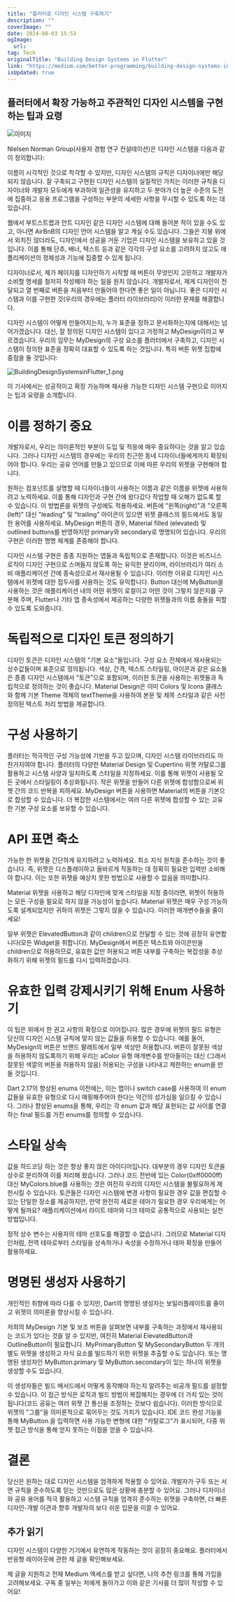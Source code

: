 ```yaml
---
title: "플러터로 디자인 시스템 구축하기"
description: ""
coverImage: ""
date: 2024-08-03 15:53
ogImage: 
  url: 
tag: Tech
originalTitle: "Building Design Systems in Flutter"
link: "https://medium.com/better-programming/building-design-systems-in-flutter-d52d66004070"
isUpdated: true
---
```






## 플러터에서 확장 가능하고 주관적인 디자인 시스템을 구현하는 팁과 요령

![이미지](/assets/img/BuildingDesignSystemsinFlutter_0.png)

Nielsen Norman Group(사용자 경험 연구 컨설테이션)은 디자인 시스템을 다음과 같이 정의합니다:

이름이 시각적인 것으로 착각할 수 있지만, 디자인 시스템의 규칙은 디자이너에만 해당되지 않습니다. 잘 구축되고 구현된 디자인 시스템의 실질적인 가치는 이러한 규칙을 디자이너와 개발자 모두에게 부과하여 일관성을 유지하고 두 분야가 더 높은 수준의 도전에 집중하고 응용 프로그램을 구성하는 부분의 세세한 사항을 무시할 수 있도록 하는 데 있습니다.

<div class="content-ad"></div>

웹에서 부트스트랩과 안트 디자인 같은 디자인 시스템에 대해 들어본 적이 있을 수도 있고, 아니면 AirBnB의 디자인 언어 시스템을 알고 계실 수도 있습니다. 그들은 지붕 위에서 외치진 않더라도, 디자인에서 성공을 거둔 기업은 디자인 시스템을 보유하고 있을 것입니다. 이를 통해 단추, 배너, 텍스트 등과 같은 각각의 구성 요소를 고려하지 않고도 애플리케이션의 정체성과 기능에 집중할 수 있게 됩니다.

디자이너로서, 제가 페이지를 디자인하기 시작할 때 버튼이 무엇인지 고민하고 개발자가 소비할 명세를 철저히 작성해야 하는 일을 원치 않습니다. 개발자로서, 제게 디자인이 전달되고 열 번째로 버튼을 처음부터 만들어야 한다면 좋은 일이 아닙니다. 좋은 디자인 시스템과 이를 구현한 것(우리의 경우에는 플러터 라이브러리)이 이러한 문제를 해결합니다.

디자인 시스템이 어떻게 만들어지는지, 누가 표준을 정하고 문서화하는지에 대해서는 넘어가겠습니다. 대신, 잘 정의된 디자인 시스템이 있다고 가정하고 MyDesign이라고 부르겠습니다. 우리의 임무는 MyDesign의 구성 요소를 플러터에서 구축하고, 디자인 시스템이 정의한 표준을 정확히 대표할 수 있도록 하는 것입니다. 특히 버튼 위젯 집합에 중점을 둘 것입니다:

![BuildingDesignSystemsinFlutter_1.png](/assets/img/BuildingDesignSystemsinFlutter_1.png)

<div class="content-ad"></div>

이 기사에서는 성공적이고 확장 가능하며 재사용 가능한 디자인 시스템 구현으로 이어지는 팁과 요령을 소개합니다.

# 이름 정하기 중요

개발자로서, 우리는 의미론적인 부분이 도입 및 적응에 매우 중요하다는 것을 알고 있습니다. 그러나 디자인 시스템의 경우에는 우리의 친근한 동네 디자이너들에게까지 확장되어야 합니다. 우리는 공유 언어를 만들고 있으므로 이에 따른 우리의 위젯을 구현해야 합니다.

원하는 컴포넌트를 설명할 때 디자이너들이 사용하는 이름과 같은 이름을 위젯에 사용하려고 노력하세요. 이를 통해 디자인과 구현 간에 왔다갔다 작업할 때 오해가 없도록 할 수 있습니다. 이 방법론을 위젯의 구성에도 적용하세요. 버튼에 "왼쪽(right)"과 "오른쪽(left)" 대신 "leading" 및 "trailing" 아이콘이 있으면 위젯 클래스의 필드에서도 동일한 용어를 사용하세요. MyDesign 버튼의 경우, Material filled (elevated) 및 outlined buttons를 반영하지만 primary와 secondary로 명명되어 있습니다. 우리의 구현은 이러한 명명 체계를 존중해야 합니다.

<div class="content-ad"></div>

디자인 시스템 구현은 종종 지원하는 앱들과 독립적으로 존재합니다. 이것은 비즈니스 로직이 디자인 구현으로 스며들지 않도록 하는 유익한 분리이며, 라이브러리가 여러 소비 애플리케이션 간에 종속성으로서 재사용될 수 있습니다. 이러한 이유로 디자인 시스템에서 위젯에 대한 접두사를 사용하는 것도 유익합니다. Button 대신에 MyButton을 사용하는 것은 애플리케이션 내의 어떤 위젯이 로컬이고 어떤 것이 그렇지 않은지를 구분해 주며, Flutter나 기타 앱 종속성에서 제공하는 다양한 위젯들과의 이름 충돌을 피할 수 있도록 도와줍니다.

# 독립적으로 디자인 토큰 정의하기

디자인 토큰은 디자인 시스템의 "기본 요소"들입니다. 구성 요소 전체에서 재사용되는 상수값들이며 표준으로 정의됩니다. 색상, 간격, 텍스트 스타일링, 아이콘과 같은 요소들은 종종 디자인 시스템에서 "토큰"으로 포함되며, 이러한 토큰을 사용하는 위젯들과 독립적으로 정의하는 것이 좋습니다. Material Design은 이미 Colors 및 Icons 클래스와 함께 기본 Theme 객체의 textTheme을 사용하여 본문 및 제목 스타일과 같은 사전 정의된 텍스트 처리 방법을 제공합니다.

# 구성 사용하기

<div class="content-ad"></div>

플러터는 적극적인 구성 가능성에 기반을 두고 있으며, 디자인 시스템 라이브러리도 마찬가지여야 합니다. 플러터의 다양한 Material Design 및 Cupertino 위젯 카탈로그를 활용하고 시스템 사양과 일치하도록 스타일을 지정하세요. 이를 통해 위젯이 사용될 모든 곳에서 스타일링이 추상화됩니다. 작은 위젯을 만들어 다른 위젯에 합성함으로써 위젯 간의 코드 반복을 피하세요. MyDesign 버튼을 사용하면 Material의 버튼을 기본으로 합성할 수 있습니다. 더 복잡한 시스템에서는 여러 다른 위젯에 합성할 수 있는 고유한 기본 구성 요소를 보유할 수 있습니다.

# API 표면 축소

가능한 한 위젯을 간단하게 유지하려고 노력하세요. 최소 지식 원칙을 준수하는 것이 좋습니다. 즉, 위젯은 디스플레이하고 올바르게 작동하는 데 정확히 필요한 입력만 소비해야 합니다. 이는 또한 위젯을 예상치 못한 방법으로 사용할 수 없음을 의미합니다.

Material 위젯을 사용하고 해당 디자인에 맞게 스타일을 지정 중이라면, 위젯이 허용하는 모든 구성을 필요로 하지 않을 가능성이 높습니다. Material 위젯은 매우 구성 가능하도록 설계되었지만 귀하의 위젯은 그렇지 않을 수 있습니다. 이러한 매개변수들을 줄이세요!

<div class="content-ad"></div>

일부 위젯은 ElevatedButton과 같이 children으로 전달할 수 있는 것에 굉장히 유연합니다(모든 Widget을 취합니다). MyDesign에서 버튼은 텍스트와 아이콘만을 children으로 허용하므로, 유효한 값만 허용되고 버튼 내부를 구축하는 복잡성을 추상화하기 위해 위젯의 필드를 다시 입력하겠습니다.

# 유효한 입력 강제시키기 위해 Enum 사용하기

이 팁은 위에서 한 권고 사항의 확장으로 이어집니다. 많은 경우에 위젯의 필드 유형은 당신의 디자인 시스템 규칙에 맞지 않는 값들을 허용할 수 있습니다. 예를 들어, MyDesign의 버튼은 브랜드 팔레트에서 일부 색상만 허용합니다. 버튼이 잘못된 색상을 허용하지 않도록하기 위해 우리는 aColor 유형 매개변수를 받아들이는 대신 (그래서 잘못된 색깔의 버튼을 허용하지 않음) 허용되는 구성을 나타내고 제한하는 enum을 만들 것입니다.

Dart 2.17의 향상된 enums 이전에는, 이는 맵이나 switch case를 사용하여 이 enum 값들을 유효한 유형으로 다시 매핑해주어야 한다는 약간의 성가심을 일으킬 수 있습니다. 그러나 향상된 enums을 통해, 우리는 각 enum 값과 해당 표현되는 값 사이를 연결하는 final 필드를 가진 enums를 정의할 수 있습니다.

<div class="content-ad"></div>

# 스타일 상속

값을 하드코딩 하는 것은 항상 좋지 않은 아이디어입니다. 대부분의 경우 디자인 토큰을 상수로 분리하여 이를 처리해 왔습니다. 그러나 코드 전반에 있는 Color(0xff0000ff) 대신 MyColors.blue를 사용하는 것은 여전히 우리의 디자인 시스템을 불필요하게 제한시킬 수 있습니다. 토큰들은 디자인 시스템에 변경 사항이 필요한 경우 값을 편집할 수 있는 단일한 장소를 제공하지만, 만약 완전히 새로운 테마가 필요한 경우 우리에게는 어떻게 될까요? 애플리케이션에서 라이트 테마와 다크 테마로 공통적으로 사용되는 실천 방법입니다.

정적 상수 변수는 사용자의 테마 선호도를 해결할 수 없습니다. 그러므로 Material 디자인처럼, 전역 테마로부터 스타일을 상속하거나 속성을 수정하거나 테마 확장을 만들어 활용하세요.

# 명명된 생성자 사용하기

<div class="content-ad"></div>

개인적인 취향에 따라 다를 수 있지만, Dart의 명명된 생성자는 보일러플레이트를 줄이고 위젯의 의미론을 향상시킬 수 있습니다.

저희의 MyDesign 기본 및 보조 버튼을 살펴보면 내부를 구축하는 과정에서 재사용되는 코드가 있다는 것을 알 수 있지만, 여전히 Material ElevatedButton과 OutlineButton이 필요합니다. MyPrimaryButton 및 MySecondaryButton 두 개의 별도 위젯을 생성하고 자식 요소를 빌드하기 위한 위젯을 추출할 수도 있습니다. 또는 명명된 생성자인 MyButton.primary 및 MyButton.secondary이 있는 하나의 위젯을 생성할 수도 있습니다.

이 생성자들은 빌드 메서드에서 어떻게 동작해야 하는지 알려주는 비공개 필드를 설정할 수 있습니다. 이 접근 방식은 로직과 빌드 방법이 복잡해지는 경우에 더 가치 있는 것이 됩니다(코드 공유는 여러 위젯 간 통신을 조정하는 것보다 쉽습니다). 이러한 방식으로 위젯의 "그룹"을 의미론적으로 묶어두는 것도 가치가 있습니다. IDE 코드 완성 기능을 통해 MyButton.을 입력하면 사용 가능한 변형에 대한 "카탈로그"가 표시되어, 다중 위젯 접근 방식을 통해 얻지 못하는 이점을 얻을 수 있습니다.

# 결론

<div class="content-ad"></div>

당신은 원하는 대로 디자인 시스템을 엄격하게 적용할 수 있어요. 개발자가 구두 또는 서면 규칙을 준수하도록 믿는 것만으로도 많은 상황에 충분할 수 있어요. 그러나 디자이너와 공유 용어를 적극 활용하고 시스템 규칙을 엄격히 준수하는 위젯을 구축하면, 더 빠른 디자인-개발 이관과 향후 개발자의 보다 쉬운 입문을 이끌 수 있어요.

## 추가 읽기

디자인 시스템이 다양한 기기에서 유연하게 작동하는 것이 굉장히 중요해요. 플러터에서 반응형 레이아웃에 관한 제 글을 확인해보세요.

제 글을 지원하고 전체 Medium 액세스를 받고 싶다면, 나의 추천 링크를 통해 가입을 고려해보세요. 구독 중 일부는 저에게 돌아가고 이와 같은 기사를 더 많이 작성할 수 있어요!
